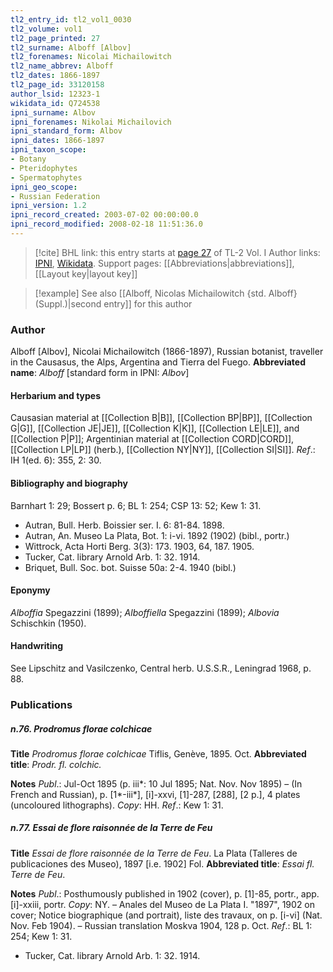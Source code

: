 ```yaml
---
tl2_entry_id: tl2_vol1_0030
tl2_volume: vol1
tl2_page_printed: 27
tl2_surname: Alboff [Albov]
tl2_forenames: Nicolai Michailowitch
tl2_name_abbrev: Alboff
tl2_dates: 1866-1897
tl2_page_id: 33120158
author_lsid: 12323-1
wikidata_id: Q724538
ipni_surname: Albov
ipni_forenames: Nikolai Michailovich
ipni_standard_form: Albov
ipni_dates: 1866-1897
ipni_taxon_scope: 
- Botany
- Pteridophytes
- Spermatophytes
ipni_geo_scope: 
- Russian Federation
ipni_version: 1.2
ipni_record_created: 2003-07-02 00:00:00.0
ipni_record_modified: 2008-02-18 11:51:36.0
---
```


> [!cite] BHL link: this entry starts at [page 27](https://www.biodiversitylibrary.org/page/33120158) of TL-2 Vol. I
> Author links: [IPNI](https://www.ipni.org/a/12323-1), [Wikidata](https://www.wikidata.org/wiki/Q724538). Support pages: [[Abbreviations|abbreviations]], [[Layout key|layout key]]

> [!example] See also [[Alboff, Nicolas Michailowitch {std. Alboff} (Suppl.)|second entry]] for this author

### Author

Alboff \[Albov\], Nicolai Michailowitch (1866-1897), Russian botanist, traveller in the Causasus, the Alps, Argentina and Tierra del Fuego. 
**Abbreviated name**: *Alboff* \[standard form in IPNI: *Albov*\]

#### Herbarium and types

Causasian material at [[Collection B|B]], [[Collection BP|BP]], [[Collection G|G]], [[Collection JE|JE]], [[Collection K|K]], [[Collection LE|LE]], and [[Collection P|P]]; Argentinian material at [[Collection CORD|CORD]], [[Collection LP|LP]] (herb.), [[Collection NY|NY]], [[Collection SI|SI]].
*Ref*.: IH 1(ed. 6): 355, 2: 30.

#### Bibliography and biography

Barnhart 1: 29; Bossert p. 6; BL 1: 254; CSP 13: 52; Kew 1: 31.
- Autran, Bull. Herb. Boissier ser. I. 6: 81-84. 1898.
- Autran, An. Museo La Plata, Bot. 1: i-vi. 1892 (1902) (bibl., portr.)
- Wittrock, Acta Horti Berg. 3(3): 173. 1903, 64, 187. 1905.
- Tucker, Cat. library Arnold Arb. 1: 32. 1914.
- Briquet, Bull. Soc. bot. Suisse 50a: 2-4. 1940 (bibl.)

#### Eponymy

*Alboffia* Spegazzini (1899); *Alboffiella* Spegazzini (1899); *Albovia* Schischkin (1950).

#### Handwriting

See Lipschitz and Vasilczenko, Central herb. U.S.S.R., Leningrad 1968, p. 88.

### Publications

##### n.76. Prodromus florae colchicae

**Title**
*Prodromus florae colchicae* Tiflis, Genève, 1895. Oct.
**Abbreviated title**: *Prodr. fl. colchic.*

**Notes**
*Publ*.: Jul-Oct 1895 (p. iii\*: 10 Jul 1895; Nat. Nov. Nov 1895) – (In French and Russian), p. \[1\*-iii\*\], \[i\]-xxvi, \[1\]-287, \[288\], \[2 p.\], 4 plates (uncoloured lithographs). *Copy*: HH.
*Ref*.: Kew 1: 31.

##### n.77. Essai de flore raisonnée de la Terre de Feu

**Title**
*Essai de flore raisonnée de la Terre de Feu*. La Plata (Talleres de publicaciones des Museo), 1897 \[i.e. 1902\] Fol.
**Abbreviated title**: *Essai fl. Terre de Feu*.

**Notes**
*Publ*.: Posthumously published in 1902 (cover), p. \[1\]-85, portr., app. \[i\]-xxiii, portr.
*Copy*: NY. – Anales del Museo de La Plata I. "1897", 1902 on cover; Notice biographique (and portrait), liste des travaux, on p. \[i-vi\] (Nat. Nov. Feb 1904). – Russian translation Moskva 1904, 128 p. Oct.
*Ref*.: BL 1: 254; Kew 1: 31.
- Tucker, Cat. library Arnold Arb. 1: 32. 1914.

